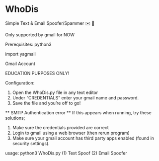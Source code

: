 # WhoDis
Simple Text & Email Spoofer/Spammer ✉️ 📱 

Only supported by gmail for NOW 

Prerequisites:
python3

import yagmail 

Gmail Account

EDUCATION PURPOSES ONLY! 

Configuration: 
1. Open the WhoDis.py file in any text editor 
2. Under “CREDENTIALS” enter your gmail name and password. 
3. Save the file and you’re off to go! 


** SMTP Authentication error ** 
If this appears when running, try these solutions; 
1. Make sure the credentials provided are correct 
2. Login to gmail using a web browser (then rerun program)
3. Make sure your gmail account has third party apps enabled (found in security settings).

usage: python3 WhoDis.py
(1) Text Spoof
(2) Email Spoofer

